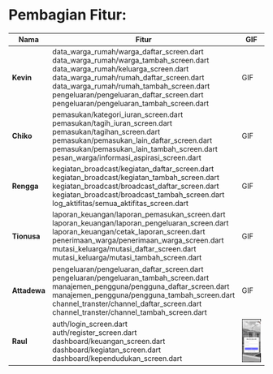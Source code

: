 # **Pembagian Fitur:**

| Nama | Fitur | GIF |
|------|--------|-----|
| **Kevin** | data_warga_rumah/warga_daftar_screen.dart <br> data_warga_rumah/warga_tambah_screen.dart <br> data_warga_rumah/keluarga_screen.dart <br> data_warga_rumah/rumah_daftar_screen.dart <br> data_warga_rumah/rumah_tambah_screen.dart <br> pengeluaran/pengeluaran_daftar_screen.dart <br> pengeluaran/pengeluaran_tambah_screen.dart |GIF|
| **Chiko** | pemasukan/kategori_iuran_screen.dart <br> pemasukan/tagih_iuran_screen.dart <br> pemasukan/tagihan_screen.dart <br> pemasukan/pemasukan_lain_daftar_screen.dart <br> pemasukan/pemasukan_lain_tambah_screen.dart <br> pesan_warga/informasi_aspirasi_screen.dart | GIF|
| **Rengga** | kegiatan_broadcast/kegiatan_daftar_screen.dart <br> kegiatan_broadcast/kegiatan_tambah_screen.dart <br> kegiatan_broadcast/broadcast_daftar_screen.dart <br> kegiatan_broadcast/broadcast_tambah_screen.dart <br> log_aktifitas/semua_aktifitas_screen.dart | GIF|
| **Tionusa** | laporan_keuangan/laporan_pemasukan_screen.dart <br> laporan_keuangan/laporan_pengeluaran_screen.dart <br> laporan_keuangan/cetak_laporan_screen.dart <br> penerimaan_warga/penerimaan_warga_screen.dart <br> mutasi_keluarga/mutasi_daftar_screen.dart <br> mutasi_keluarga/mutasi_tambah_screen.dart | GIF|
| **Attadewa** | pengeluaran/pengeluaran_daftar_screen.dart <br> pengeluaran/pengeluaran_tambah_screen.dart <br> manajemen_pengguna/pengguna_daftar_screen.dart <br> manajemen_pengguna/pengguna_tambah_screen.dart <br> channel_transter/channel_daftar_screen.dart <br> channel_transter/channel_tambah_screen.dart | GIF|
| **Raul** | auth/login_screen.dart <br> auth/register_screen.dart <br> dashboard/keuangan_screen.dart <br> dashboard/kegiatan_screen.dart <br> dashboard/kependudukan_screen.dart | ![Deskripsi GIF](gif/raul.gif)
